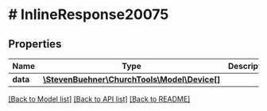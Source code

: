 # # InlineResponse20075

## Properties

Name | Type | Description | Notes
------------ | ------------- | ------------- | -------------
**data** | [**\StevenBuehner\ChurchTools\Model\Device[]**](Device.md) |  | [optional]

[[Back to Model list]](../../README.md#models) [[Back to API list]](../../README.md#endpoints) [[Back to README]](../../README.md)
